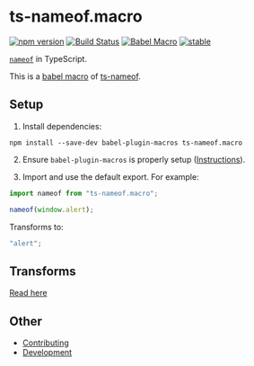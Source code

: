 ﻿ts-nameof.macro
===============

[![npm version](https://badge.fury.io/js/ts-nameof.macro.svg)](https://badge.fury.io/js/ts-nameof.macro)
[![Build Status](https://travis-ci.org/dsherret/ts-nameof.svg)](https://travis-ci.org/dsherret/ts-nameof)
[![Babel Macro](https://img.shields.io/badge/babel--macro-%F0%9F%8E%A3-f5da55.svg?style=flat-square)](https://github.com/kentcdodds/babel-plugin-macros)
[![stable](http://badges.github.io/stability-badges/dist/stable.svg)](http://github.com/badges/stability-badges)

[`nameof`](https://msdn.microsoft.com/en-us/library/dn986596.aspx) in TypeScript.

This is a [babel macro](https://github.com/kentcdodds/babel-plugin-macros) of [ts-nameof](https://github.com/dsherret/ts-nameof).

## Setup

1. Install dependencies:

```
npm install --save-dev babel-plugin-macros ts-nameof.macro
```

2. Ensure `babel-plugin-macros` is properly setup ([Instructions](https://github.com/kentcdodds/babel-plugin-macros/blob/master/other/docs/user.md)).

3. Import and use the default export. For example:

```ts
import nameof from "ts-nameof.macro";

nameof(window.alert);
```

Transforms to:

```ts
"alert";
```

## Transforms

[Read here](https://github.com/dsherret/ts-nameof/blob/master/README.md)

## Other

* [Contributing](https://github.com/dsherret/ts-nameof/blob/master/CONTRIBUTING.md)
* [Development](https://github.com/dsherret/ts-nameof/blob/master/DEVELOPMENT.md)